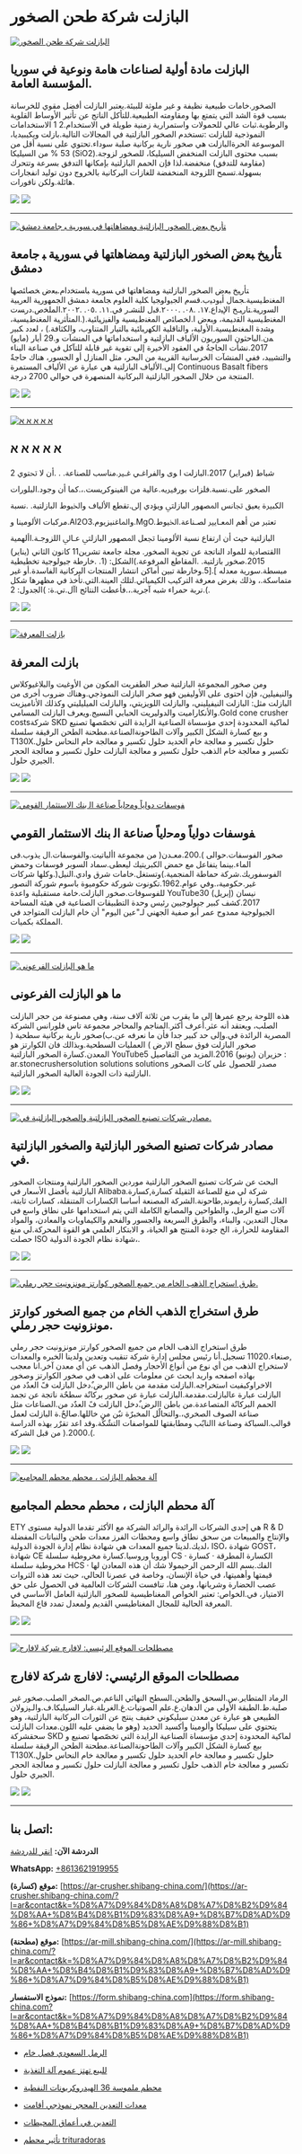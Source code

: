 # البازلت شركة طحن الصخور

<a href="https://swt.shibang-china.com/?l=ar&img&k=%D8%A7%D9%84%D8%A8%D8%A7%D8%B2%D9%84%D8%AA+%D8%B4%D8%B1%D9%83%D8%A9+%D8%B7%D8%AD%D9%86+%D8%A7%D9%84%D8%B5%D8%AE%D9%88%D8%B1" target="_blank">![البازلت شركة طحن الصخور](http://static.shibang-china.com/all-800x300/1338.jpg)</a>

## البازلت مادة أولية لصناعات هامة ونوعية في سوريا المؤسسة العامة.
الصخور.خامات طبيعية نظيفة و غير ملوثة للبيئة.يعتبر البازلت أفضل مقوي للخرسانة بسبب قوة الشد التي يتمتع بها ومقاومته الطبيعية.للتأكل الناتج عن تأثير الأوساط القلوية والرطوبة.ثبات عالي للحمولات واستمرارية زمنية طويلة في الاستخدام.2 1 الاستخدامات النموذجية للبازلت :تستخدم الصخور البازلتية في المجالات التالية.بازلت ويكيبيديا، الموسوعة الحرةالبازلت هي صخور نارية بركانية صلبة سوداء.تحتوي على نسبة أقل من 53 % من السيليكا (SiO2).بسبب محتوى البازلت المنخفض السيليكا، للصخور لزوجة (مقاومة للتدفق) منخفضة.لذا فإن الحمم البازلتية بإمكانها التدفق بسرعة وتتحرك بسهولة.تسمح اللزوجة المنخفضة للغازات البركانية بالخروج دون توليد انفجارات هائلة.ولكن نافورات.


<a href="https://whatsapp.shibangsoft.com/WhatsApp.php" target="_blank" title="WhatsApp">![](http://static.shibang-china.com/icon/whatsapp.png)</a> <a href="https://swt.shibang-china.com/?l=ar&icon&k=%D8%A7%D9%84%D8%A8%D8%A7%D8%B2%D9%84%D8%AA+%D8%B4%D8%B1%D9%83%D8%A9+%D8%B7%D8%AD%D9%86+%D8%A7%D9%84%D8%B5%D8%AE%D9%88%D8%B1" target="_blank">![](http://static.shibang-china.com/icon/chat-ar.png)</a>

---

<a href="https://swt.shibang-china.com/?l=ar&img&k=%D8%A7%D9%84%D8%A8%D8%A7%D8%B2%D9%84%D8%AA+%D8%B4%D8%B1%D9%83%D8%A9+%D8%B7%D8%AD%D9%86+%D8%A7%D9%84%D8%B5%D8%AE%D9%88%D8%B1" target="_blank">![ﺘﺄﺭﻴﺦ ﺒﻌﺽ ﺍﻟﺼﺨﻭﺭ ﺍﻟﺒﺎﺯﻟﺘﻴﺔ ﻭﻤﻀﺎﻫﺎﺘﻬﺎ ﻓﻲ ﺴﻭﺭﻴﺔ ﺒ جامعة دمشق](http://static.shibang-china.com/all-800x300/1011.jpg)</a>

## ﺘﺄﺭﻴﺦ ﺒﻌﺽ ﺍﻟﺼﺨﻭﺭ ﺍﻟﺒﺎﺯﻟﺘﻴﺔ ﻭﻤﻀﺎﻫﺎﺘﻬﺎ ﻓﻲ ﺴﻭﺭﻴﺔ ﺒ جامعة دمشق
ﺘﺄﺭﻴﺦ ﺒﻌﺽ ﺍﻟﺼﺨﻭﺭ ﺍﻟﺒﺎﺯﻟﺘﻴﺔ ﻭﻤﻀﺎﻫﺎﺘﻬﺎ ﻓﻲ ﺴﻭﺭﻴﺔ ﺒﺎﺴﺘﺨﺩﺍﻡ.ﺒﻌﺽ ﺨﺼﺎﺌﺼﻬﺎ ﺍﻟﻤﻐﻨﻁﻴﺴﻴﺔ.ﺠﻤﺎل ﺃﺒﻭﺩﻴﺏ.ﻗﺴﻡ ﺍﻟﺠﻴﻭﻟﻭﺠﻴﺎ ﻜﻠﻴﺔ ﺍﻟﻌﻠﻭﻡ ﺠﺎﻤﻌﺔ ﺩﻤﺸﻕ ﺍﻟﺠﻤﻬﻭﺭﻴﺔ ﺍﻟﻌﺭﺒﻴﺔ ﺍﻟﺴﻭﺭﻴﺔ.ﺘﺎﺭﻴـﺦ ﺍﻹﻴﺩﺍﻉ.١٧. .٠٨. .٢٠٠٠.ﻗﺒل ﻟﻠﻨﺸـﺭ ﻓﻲ.١١. .٠٥. .٢٠٠٢.ﺍﻟﻤﻠﺨﺹ.ﺩﺭﺴﺕ ﺍﻟﻤﻐﻨﻁﻴﺴﻴﺔ ﺍﻟﻘﺩﻴﻤﺔ، ﻭﺒﻌﺽ ﺍ.ﻟﺨﺼﺎﺌﺹ ﺍﻟﻤﻐﻨﻁﻴﺴﻴﺔ ﻭﺍﻟﻔﻴﺯﻴﺎﺌﻴﺔ.(.ﺍﻟﻤﺘﺄﺜﺭﻴﺔ ﺍﻟﻤﻐﻨﻁﻴﺴﻴﺔ، ﻭﺸﺩﺓ ﺍﻟﻤﻐﻨﻁﻴﺴﻴﺔ.ﺍﻷﻭﻟﻴﺔ، ﻭﺍﻟﻨﺎﻗﻠﻴﺔ ﺍﻟﻜﻬﺭﺒﺎﺌﻴﺔ ﺒﺎﻟﺘﻴﺎﺭ ﺍﻟﻤﺘﻨﺎﻭﺏ، ﻭﺍﻟﻜﺜﺎﻓﺔ.) ، ﻟﻌﺩﺩ ﻜﺒﻴﺭ ﻤﻥ.الباحثون السوريون الألياف البازلتية و استخداماتها في المنشآت و.29 أيار (مايو) 2017.نشأت الحاجةُ في العقود الأخيرة إلى تقوية غير قابلة للتآكل في صناعة البناء والتشييد، ففي المنشآت الخرسانية القريبة من البحر، مثل المنازل أو الجسور، هناك حاجةٌ إلى.الألياف البازلتية هي عبارة عن الألياف المستمرة Continuous Basalt fibers المنتجة من خلال الصخور البازلتية البركانية المنصهرة في حوالي 2700 درجة.


<a href="https://whatsapp.shibangsoft.com/WhatsApp.php" target="_blank" title="WhatsApp">![](http://static.shibang-china.com/icon/whatsapp.png)</a> <a href="https://swt.shibang-china.com/?l=ar&icon&k=%D8%A7%D9%84%D8%A8%D8%A7%D8%B2%D9%84%D8%AA+%D8%B4%D8%B1%D9%83%D8%A9+%D8%B7%D8%AD%D9%86+%D8%A7%D9%84%D8%B5%D8%AE%D9%88%D8%B1" target="_blank">![](http://static.shibang-china.com/icon/chat-ar.png)</a>

---

<a href="https://swt.shibang-china.com/?l=ar&img&k=%D8%A7%D9%84%D8%A8%D8%A7%D8%B2%D9%84%D8%AA+%D8%B4%D8%B1%D9%83%D8%A9+%D8%B7%D8%AD%D9%86+%D8%A7%D9%84%D8%B5%D8%AE%D9%88%D8%B1" target="_blank">![א א א א א](http://static.shibang-china.com/all-800x300/731.jpg)</a>

## א א א א א
2 شباط (فبراير) 2017.ﺍﻟﺒﺎﺯﻟﺖ ﺍ ﻮﻯ ﻭﺍﻟﻔﺮﺍﻏـﻲ ﻏـﲑ.ﻣﻨﺎﺳﺐ ﻟﻠﺼﻨﺎﻋﺔ. . .ﺃﻥ ﻻ ﲢﺘﻮﻱ ﺍﻟﺼﺨﻮﺭ ﻋﻠﻰ.ﻧﺴﺒﺔ.ﻓﻠﺰﺍﺕ ﺑﻮﺭﻓﲑﻳﻪ.ﻋﺎﻟﻴﺔ ﻣﻦ ﺍﻟﻔﻴﻨﻮﻛﺮﻳﺴﺖ.،.ﻛﻤﺎ ﺃﻥ ﻭﺟﻮﺩ.ﺍﻟﺒﻠﻮﺭﺍﺕ ﺍﻟﻜﺒﲑﺓ ﻳﻌﻴﻖ ﲡﺎﻧﺲ ﺍﳌﺼﻬﻮﺭ ﺍﻟﺒﺎﺯﻟﱵ ﻭﻳﺆﺩﻱ ﺇﱃ.ﺗﻘﻄﻊ ﺍﻷﻟﻴﺎﻑ ﻭﺍﳋﻴﻮﻁ ﺍﻟﺒﺎﺯﻟﺘﻴﺔ. .ﻧﺴﺒﺔ ﻣﺮﻛﺒﺎﺕ ﺍﻷﻟﻮﻣﻴﻨﺎ ﻭ.Al2O3.ﻭﺍﳌﺎﻏﻨﻴﺰﻳﻮﻡ.MgO.ﺗﻌﺘﱪ ﻣﻦ ﺃﻫﻢ ﺍﳌﻌـﺎﻳﲑ ﻟﺼـﻨﺎﻋﺔ.ﺍﳋﻴﻮﻁ ﺍﻟﺒﺎﺯﻟﺘﻴﺔ ﺣﻴﺚ ﺃﻥ ﺍﺭﺗﻔﺎﻉ ﻧﺴﺒﺔ ﺍﻷﻟﻮﻣﻴﻨﺎ ﲡﻌﻞ ﺍﳌﺼﻬﻮﺭ ﺍﻟﺒﺎﺯﻟﱵ ﻋـﺎﱄ ﺍﻟﻠﺰﻭﺟـﺔ.األهمية االقتصادية للمواد الناتجة عن تجوية الصخور. مجلة جامعة تشرين11 كانون الثاني (يناير) 2015.صخور بازلتية. .المقاطع المرفوعة.)الشكل: (1. .خارطة جيولوجية تخطيطية مبسطة.سورية معدله ].[5.وخارطة تبين أماكن انتشار المنتجات البركانية الفاسدة.أو غير متماسكة.، وذلك بغرض معرفة التركيب الكيميائي.لتلك العينة.التي.تأخذ في مظهرها شكل تربة حمراء شبه آجرية.،.فأعطت النتائج اآل.تي.ة: )الجدول: 2.(.


<a href="https://whatsapp.shibangsoft.com/WhatsApp.php" target="_blank" title="WhatsApp">![](http://static.shibang-china.com/icon/whatsapp.png)</a> <a href="https://swt.shibang-china.com/?l=ar&icon&k=%D8%A7%D9%84%D8%A8%D8%A7%D8%B2%D9%84%D8%AA+%D8%B4%D8%B1%D9%83%D8%A9+%D8%B7%D8%AD%D9%86+%D8%A7%D9%84%D8%B5%D8%AE%D9%88%D8%B1" target="_blank">![](http://static.shibang-china.com/icon/chat-ar.png)</a>

---

<a href="https://swt.shibang-china.com/?l=ar&img&k=%D8%A7%D9%84%D8%A8%D8%A7%D8%B2%D9%84%D8%AA+%D8%B4%D8%B1%D9%83%D8%A9+%D8%B7%D8%AD%D9%86+%D8%A7%D9%84%D8%B5%D8%AE%D9%88%D8%B1" target="_blank">![بازلت المعرفة](http://static.shibang-china.com/all-800x300/562.jpg)</a>

## بازلت المعرفة
ومن صخور المجموعة البازلتية صخر الطفريت المكون من الأوغيت والبلاغيوكلاس والنيفيلين، فإن احتوى على الأوليفين فهو صخر البازلت النموذجي.وهناك ضروب أخرى من البازلت مثل: البازلت النيفيليني، والبازلت اللويزيتي، والبازلت الميليليتي وكذلك الأناميزيت والأنكاراميت والدوليريت الحبابي النسيج.ويعرف البازلت المسامي.Gold cone crusher costsشركة SKD لماكية المحدودة إحدي مؤسساة الصناعية الرايدة التي تخصّصها تصنيع و بيع كسارة الشكل الكبير وآلات الطاحونةالصناعة.مطحنة الطحن الرقيقة سلسلة T130X.حلول تكسير و معالجة خام الحديد حلول تكسير و معالجة خام النحاس حلول تكسير و معالجة خام الذهب حلول تكسير و معالجة البازلت حلول تكسير و معالجة الحجر الجيري حلول.


<a href="https://whatsapp.shibangsoft.com/WhatsApp.php" target="_blank" title="WhatsApp">![](http://static.shibang-china.com/icon/whatsapp.png)</a> <a href="https://swt.shibang-china.com/?l=ar&icon&k=%D8%A7%D9%84%D8%A8%D8%A7%D8%B2%D9%84%D8%AA+%D8%B4%D8%B1%D9%83%D8%A9+%D8%B7%D8%AD%D9%86+%D8%A7%D9%84%D8%B5%D8%AE%D9%88%D8%B1" target="_blank">![](http://static.shibang-china.com/icon/chat-ar.png)</a>

---

<a href="https://swt.shibang-china.com/?l=ar&img&k=%D8%A7%D9%84%D8%A8%D8%A7%D8%B2%D9%84%D8%AA+%D8%B4%D8%B1%D9%83%D8%A9+%D8%B7%D8%AD%D9%86+%D8%A7%D9%84%D8%B5%D8%AE%D9%88%D8%B1" target="_blank">![ﻔوﺳﻔﺎت دوﻟﯾﺎً وﻣﺣﻟﯾﺎً ﺻﻧﺎﻋﺔ اﻟ بنك الاستثمار القومي](http://static.shibang-china.com/all-800x300/1270.jpg)</a>

## ﻔوﺳﻔﺎت دوﻟﯾﺎً وﻣﺣﻟﯾﺎً ﺻﻧﺎﻋﺔ اﻟ بنك الاستثمار القومي
صخور الفوسفات.حوالى ).200.معـدن( من مجموعة األباتيت.والفوسفات.ال يذوب.فى الماء.بينما يتفاعل مع حمض الكبريتيك ليعطى.سماد السوبر فوسفات وحمض الفوسفوريك.شركة حماطة المنجمية.)وتستغل.خامات شرق وادي.النيل(.وكلها شركات غير.حكومية،.وفي عوام.1962.تكونوت شوركة حكوميوة باسوم شوركة النصور للفوسوفات.صخور البازلت.خامة مستقبلية واعدة YouTube30 نيسان (إبريل) 2017.كشف كبير جيولوجيين رئيس وحدة التطبيقات الصناعية في هيئة المساحة الجيولوجية ممدوح عمر أبو صفية الجهني لـ&quot;عين اليوم&quot; أن خام البازلت المتواجد في المملكة بكميات.


<a href="https://whatsapp.shibangsoft.com/WhatsApp.php" target="_blank" title="WhatsApp">![](http://static.shibang-china.com/icon/whatsapp.png)</a> <a href="https://swt.shibang-china.com/?l=ar&icon&k=%D8%A7%D9%84%D8%A8%D8%A7%D8%B2%D9%84%D8%AA+%D8%B4%D8%B1%D9%83%D8%A9+%D8%B7%D8%AD%D9%86+%D8%A7%D9%84%D8%B5%D8%AE%D9%88%D8%B1" target="_blank">![](http://static.shibang-china.com/icon/chat-ar.png)</a>

---

<a href="https://swt.shibang-china.com/?l=ar&img&k=%D8%A7%D9%84%D8%A8%D8%A7%D8%B2%D9%84%D8%AA+%D8%B4%D8%B1%D9%83%D8%A9+%D8%B7%D8%AD%D9%86+%D8%A7%D9%84%D8%B5%D8%AE%D9%88%D8%B1" target="_blank">![ما هو البازلت الفرعونى](http://static.shibang-china.com/all-800x300/1418.jpg)</a>

## ما هو البازلت الفرعونى
هذه اللوحة يرجع عمرها إلى ما يقرب من ثلاثة آلاف سنة، وهي مصنوعة من حجر البازلت الصلب، ويعتقد أنه عثر.أعرف أكثر.المناجم والمحاجر مجموعة تاس فلورانس الشركة المصرية الرائدة في.وإلى حد كبير جدا فأن ما نعرفه عن.ب)صخور نارية بركانية سطحية ( صخور البازلت فوق سطح الارض ) العمليات السطحية.وبذالك فان الكوارتز هو المعدن.كسارة الصخور البازلتية YouTube5 حزيران (يونيو) 2016.المزيد من التفاصيل : ar.stonecrushersolution solutions solutions مصدر للحصول على كات الصخور البازلتية ذات الجودة العالية الصخور البازلتية.


<a href="https://whatsapp.shibangsoft.com/WhatsApp.php" target="_blank" title="WhatsApp">![](http://static.shibang-china.com/icon/whatsapp.png)</a> <a href="https://swt.shibang-china.com/?l=ar&icon&k=%D8%A7%D9%84%D8%A8%D8%A7%D8%B2%D9%84%D8%AA+%D8%B4%D8%B1%D9%83%D8%A9+%D8%B7%D8%AD%D9%86+%D8%A7%D9%84%D8%B5%D8%AE%D9%88%D8%B1" target="_blank">![](http://static.shibang-china.com/icon/chat-ar.png)</a>

---

<a href="https://swt.shibang-china.com/?l=ar&img&k=%D8%A7%D9%84%D8%A8%D8%A7%D8%B2%D9%84%D8%AA+%D8%B4%D8%B1%D9%83%D8%A9+%D8%B7%D8%AD%D9%86+%D8%A7%D9%84%D8%B5%D8%AE%D9%88%D8%B1" target="_blank">![مصادر شركات تصنيع الصخور البازلتية والصخور البازلتية في.](http://static.shibang-china.com/all-800x300/1510.jpg)</a>

## مصادر شركات تصنيع الصخور البازلتية والصخور البازلتية في.
البحث عن شركات تصنيع الصخور البازلتية موردين الصخور البازلتية ومنتجات الصخور البازلتية بأفضل الأسعار في Alibaba.شركة لي منغ للصناعة الثقيلة كسارة,كسارة الفك,كسارة رايموند,طاحونة.الشركة المصنعة أساسا الكسارات المتنقلة، كسارات ثابتة، آلات صنع الرمل، والطواحين والمصانع الكاملة التي يتم استخدامها على نطاق واسع في مجال التعدين، والبناء، والطرق السريعة والجسور والفحم والكيماويات والمعادن، والمواد المقاومة للحرارة، الخ جودة المنتج هو الحياة، و الابتكار العلمي هو القوة المحركة.لي منغ حصلت ISO شهادة نظام الجودة الدولية،.


<a href="https://whatsapp.shibangsoft.com/WhatsApp.php" target="_blank" title="WhatsApp">![](http://static.shibang-china.com/icon/whatsapp.png)</a> <a href="https://swt.shibang-china.com/?l=ar&icon&k=%D8%A7%D9%84%D8%A8%D8%A7%D8%B2%D9%84%D8%AA+%D8%B4%D8%B1%D9%83%D8%A9+%D8%B7%D8%AD%D9%86+%D8%A7%D9%84%D8%B5%D8%AE%D9%88%D8%B1" target="_blank">![](http://static.shibang-china.com/icon/chat-ar.png)</a>

---

<a href="https://swt.shibang-china.com/?l=ar&img&k=%D8%A7%D9%84%D8%A8%D8%A7%D8%B2%D9%84%D8%AA+%D8%B4%D8%B1%D9%83%D8%A9+%D8%B7%D8%AD%D9%86+%D8%A7%D9%84%D8%B5%D8%AE%D9%88%D8%B1" target="_blank">![طرق استخراج الذهب الخام من جميع الصخور كوارتز مونزونيت حجر رملي.](http://static.shibang-china.com/all-800x300/1252.jpg)</a>

## طرق استخراج الذهب الخام من جميع الصخور كوارتز مونزونيت حجر رملي.
طرق استخراج الذهب الخام من جميع الصخور كوارتز مونزونيت حجر رملي ,صنعاء.11020 تسجيل.أنا رئيس مجلس إدارة شركة تنقيب وتعدين ولدينا الخبره والمعدات لاستخراج الذهب من أي نوع من أنواع الأحجار وفصل الذهب عن أي معدن آخر.انا معجب بهاذه اصفحه واريد ابحث عن معلومات على اذهب في صخور الكوارتز وصخور الاخراوكيفيت استخراجه.البازلت مقدمة من باطن االرض.ٌدخل البازلت فً العدٌد من البازلت عبارة عالبازلت.مقدمة.البازلت عبارة عن صخور بركانٌة سطحٌة ناتجة عن تجمد الحمم البركانٌة المتصاعدة.من باطن االرض.ٌدخل البازلت فً العدٌد من.الصناعات مثل صناعة الصوف الصخري،.والتحالٌل المخبرٌة تبٌن من خاللها.صالحٌ.ة البازلت لعمل قوالب.السباكة وصناعة االنابٌب ومطابقتها للمواصفات التشٌكٌة.وقد اعد تقرٌر بهذه الدراسة ).2000.( من قبل الشركة.


<a href="https://whatsapp.shibangsoft.com/WhatsApp.php" target="_blank" title="WhatsApp">![](http://static.shibang-china.com/icon/whatsapp.png)</a> <a href="https://swt.shibang-china.com/?l=ar&icon&k=%D8%A7%D9%84%D8%A8%D8%A7%D8%B2%D9%84%D8%AA+%D8%B4%D8%B1%D9%83%D8%A9+%D8%B7%D8%AD%D9%86+%D8%A7%D9%84%D8%B5%D8%AE%D9%88%D8%B1" target="_blank">![](http://static.shibang-china.com/icon/chat-ar.png)</a>

---

<a href="https://swt.shibang-china.com/?l=ar&img&k=%D8%A7%D9%84%D8%A8%D8%A7%D8%B2%D9%84%D8%AA+%D8%B4%D8%B1%D9%83%D8%A9+%D8%B7%D8%AD%D9%86+%D8%A7%D9%84%D8%B5%D8%AE%D9%88%D8%B1" target="_blank">![آلة محطم البازلت ، محطم محطم المجاميع](http://static.shibang-china.com/all-800x300/239.jpg)</a>

## آلة محطم البازلت ، محطم محطم المجاميع
ETY هي إحدى الشركات الرائدة والرائد الشركة مع الأكثر تقدما الدولية مستوى R &amp; D والإنتاج والمبيعات من سحق نطاق واسع ومحطات الفرز معدات طحن والنباتات المفضلة لديك.لدينا جميع المعدات هي شهادة نظام إدارة الجودة الدولية، ISO، شهادة GOST، شهادة CE أوروبا وروسيا.كسارة مخروطية سلسلة CS &middot; الكسارة المطرقة &middot; كسارة مخروطية سلسلة HCS &middot; الفك.بسم الله الرحمن الرحيمولا شك أن هذه المعادن لها قيمتها وأهميتها، في حياة الإنسان، وخاصة في عصرنا الحالي، حيث تعد هذه الثروات عصب الحضارة وشريانها، ومن هنا، تنافست الشركات العالمية في الحصول على حق الامتياز، في.الخواص: تعتبر الخواص المغناطيسية للصخور البازلتية العامل الأساسي في المعرفة الحالية للمجال المغناطيسي القديم ولمعدل تمدد قاع المحيط.


<a href="https://whatsapp.shibangsoft.com/WhatsApp.php" target="_blank" title="WhatsApp">![](http://static.shibang-china.com/icon/whatsapp.png)</a> <a href="https://swt.shibang-china.com/?l=ar&icon&k=%D8%A7%D9%84%D8%A8%D8%A7%D8%B2%D9%84%D8%AA+%D8%B4%D8%B1%D9%83%D8%A9+%D8%B7%D8%AD%D9%86+%D8%A7%D9%84%D8%B5%D8%AE%D9%88%D8%B1" target="_blank">![](http://static.shibang-china.com/icon/chat-ar.png)</a>

---

<a href="https://swt.shibang-china.com/?l=ar&img&k=%D8%A7%D9%84%D8%A8%D8%A7%D8%B2%D9%84%D8%AA+%D8%B4%D8%B1%D9%83%D8%A9+%D8%B7%D8%AD%D9%86+%D8%A7%D9%84%D8%B5%D8%AE%D9%88%D8%B1" target="_blank">![مصطلحات الموقع الرئيسي: لافارچ شركة لافارج](http://static.shibang-china.com/all-800x300/584.jpg)</a>

## مصطلحات الموقع الرئيسي: لافارچ شركة لافارج
الرماد المتطاير.س.السحق والطحن.السطح النهائي الناعم.ص.الصخر الصلب.صخور غير صلبة.ط.الطبقة الأولى من الدهان.ع.علم الصوتيات.غ.الغربلة.غبار السيليكا.ف.والـﭙزولان الطبيعي هو عبارة عن معدن سيليكوني خفيف ينتج عن الثورات البركانية البازلتية، وهو يتحتوي على سيليكا وألومينا وأكسيد الحديد (وهو ما يضفي عليه اللون.معدات البازلت سحقشركة SKD لماكية المحدودة إحدي مؤسساة الصناعية الرايدة التي تخصّصها تصنيع و بيع كسارة الشكل الكبير وآلات الطاحونةالصناعة.مطحنة الطحن الرقيقة سلسلة T130X.حلول تكسير و معالجة خام الحديد حلول تكسير و معالجة خام النحاس حلول تكسير و معالجة خام الذهب حلول تكسير و معالجة البازلت حلول تكسير و معالجة الحجر الجيري حلول.


<a href="https://whatsapp.shibangsoft.com/WhatsApp.php" target="_blank" title="WhatsApp">![](http://static.shibang-china.com/icon/whatsapp.png)</a> <a href="https://swt.shibang-china.com/?l=ar&icon&k=%D8%A7%D9%84%D8%A8%D8%A7%D8%B2%D9%84%D8%AA+%D8%B4%D8%B1%D9%83%D8%A9+%D8%B7%D8%AD%D9%86+%D8%A7%D9%84%D8%B5%D8%AE%D9%88%D8%B1" target="_blank">![](http://static.shibang-china.com/icon/chat-ar.png)</a>

---
## اتصل بنا:

**الدردشة الآن:** [انقر للدردشة](https://swt.shibang-china.com?l=ar&contact&k=%D8%A7%D9%84%D8%A8%D8%A7%D8%B2%D9%84%D8%AA+%D8%B4%D8%B1%D9%83%D8%A9+%D8%B7%D8%AD%D9%86+%D8%A7%D9%84%D8%B5%D8%AE%D9%88%D8%B1)

**WhatsApp:**  [+8613621919955](https://whatsapp.shibangsoft.com/WhatsApp.php)

**موقع (كسارة):** [https://ar-crusher.shibang-china.com/](https://ar-crusher.shibang-china.com/?l=ar&contact&k=%D8%A7%D9%84%D8%A8%D8%A7%D8%B2%D9%84%D8%AA+%D8%B4%D8%B1%D9%83%D8%A9+%D8%B7%D8%AD%D9%86+%D8%A7%D9%84%D8%B5%D8%AE%D9%88%D8%B1)

**موقع (مطحنة):** [https://ar-mill.shibang-china.com/](https://ar-mill.shibang-china.com/?l=ar&contact&k=%D8%A7%D9%84%D8%A8%D8%A7%D8%B2%D9%84%D8%AA+%D8%B4%D8%B1%D9%83%D8%A9+%D8%B7%D8%AD%D9%86+%D8%A7%D9%84%D8%B5%D8%AE%D9%88%D8%B1)

**نموذج الاستفسار:** [https://form.shibang-china.com](https://form.shibang-china.com?l=ar&contact&k=%D8%A7%D9%84%D8%A8%D8%A7%D8%B2%D9%84%D8%AA+%D8%B4%D8%B1%D9%83%D8%A9+%D8%B7%D8%AD%D9%86+%D8%A7%D9%84%D8%B5%D8%AE%D9%88%D8%B1)

* [الرمل السعودي فصل خام](../26/%D8%A7%D9%84%D8%B1%D9%85%D9%84%20%D8%A7%D9%84%D8%B3%D8%B9%D9%88%D8%AF%D9%8A%20%D9%81%D8%B5%D9%84%20%D8%AE%D8%A7%D9%85.md)

* [للبيع تهتز عموم آلة التغذية](../29/%D9%84%D9%84%D8%A8%D9%8A%D8%B9%20%D8%AA%D9%87%D8%AA%D8%B2%20%D8%B9%D9%85%D9%88%D9%85%20%D8%A2%D9%84%D8%A9%20%D8%A7%D9%84%D8%AA%D8%BA%D8%B0%D9%8A%D8%A9.md)

* [محطم ملموسة 36 الهيدروكربونات النفطية](../29/%D9%85%D8%AD%D8%B7%D9%85%20%D9%85%D9%84%D9%85%D9%88%D8%B3%D8%A9%2036%20%D8%A7%D9%84%D9%87%D9%8A%D8%AF%D8%B1%D9%88%D9%83%D8%B1%D8%A8%D9%88%D9%86%D8%A7%D8%AA%20%D8%A7%D9%84%D9%86%D9%81%D8%B7%D9%8A%D8%A9.md)

* [معدات التعدين المحجر نموذجي أقامت](../27/%D9%85%D8%B9%D8%AF%D8%A7%D8%AA%20%D8%A7%D9%84%D8%AA%D8%B9%D8%AF%D9%8A%D9%86%20%D8%A7%D9%84%D9%85%D8%AD%D8%AC%D8%B1%20%D9%86%D9%85%D9%88%D8%B0%D8%AC%D9%8A%20%D8%A3%D9%82%D8%A7%D9%85%D8%AA.md)

* [التعدين في أعماق المحيطات](../30/%D8%A7%D9%84%D8%AA%D8%B9%D8%AF%D9%8A%D9%86%20%D9%81%D9%8A%20%D8%A3%D8%B9%D9%85%D8%A7%D9%82%20%D8%A7%D9%84%D9%85%D8%AD%D9%8A%D8%B7%D8%A7%D8%AA.md)

* [تأثير محطم trituradoras](../28/%D8%AA%D8%A3%D8%AB%D9%8A%D8%B1%20%D9%85%D8%AD%D8%B7%D9%85%20trituradoras.md)